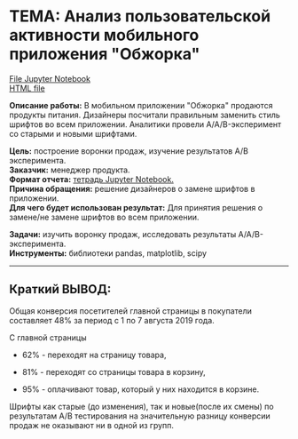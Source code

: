 # **ТЕМА: Анализ пользовательской активности мобильного приложения "Обжорка"**
[File Jupyter Notebook](https://github.com/IGOR-M97/Portfolio/blob/main/App%20%22Obzhorka%22/Analysis_of_user_activity.ipynb)  
[HTML file](https://drive.google.com/file/d/1LgUGfdJhV3gPQs7Zpd-wfbnHkkZy6bF1/view)


**Описание работы:** В мобильном приложении "Обжорка" продаются продукты питания. Дизайнеры посчитали правильным заменить стиль шрифтов во всем приложении. Аналитики провели A/A/B-эксперимент со старыми и новыми шрифтами.

**Цель:** построение воронки продаж, изучение результатов А/В эксперимента.  
**Заказчик:** менеджер продукта.  
**Формат отчета:** [тетрадь Jupyter Notebook.](https://github.com/IGOR-M97/Portfolio/blob/main/App%20%22Obzhorka%22/Analysis_of_user_activity.ipynb)  
**Причина обращения:** решение дизайнеров о замене шрифтов в приложении.  
**Для чего будет использован результат:** Для принятия решения о замене/не замене шрифтов во всем приложении.

**Задачи:** изучить воронку продаж, исследовать результаты A/A/B-эксперимента.  
**Инструменты:** библиотеки pandas, matplotlib, scipy
***

## **Краткий ВЫВОД:**

Общая конверсия посетителей главной страницы в покупатели составляет 48% за период с 1 по 7 августа 2019 года.

  С главной страницы

  - 62% - переходят на страницу товара,

  - 81% - переходят со страницы товара в корзину,

  - 95% - оплачивают товар, который у них находится в корзине.

Шрифты как старые (до изменения), так и новые(после их смены) по результатам А/В тестирования на значительную разницу конверсии продаж не оказывают ни в одной из групп.
